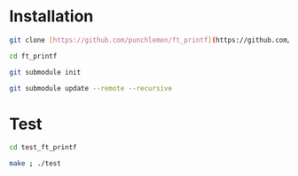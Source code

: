 # Installation
```bash
git clone [https://github.com/punchlemon/ft_printf](https://github.com/punchlemon/ft_printf)
```
```bash
cd ft_printf
```
```bash
git submodule init
```
```bash
git submodule update --remote --recursive
```
# Test
```bash
cd test_ft_printf
```
```bash
make ; ./test
```
